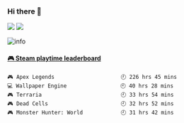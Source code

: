 ### Hi there 👋

 <!-- waka-box start -->
 <!-- waka-box end -->
 
![](http://antzuhl.cn:4000/get/@kimidaisuki22)
![](https://visitor-badge.glitch.me/badge?page_id=kimidaisuki22)

![info](https://github-readme-stats.vercel.app/api?username=kimidaisuki22&show_icons=true&count_private=true&hide=prs&theme=default_repocard)



  <!-- steam-box start -->
#### <a href="https://gist.github.com/77fa3085d67eaf784a5d7bc166e19a12" target="_blank">🎮 Steam playtime leaderboard</a>
```text
🎮 Apex Legends                     🕘 226 hrs 45 mins
💻 Wallpaper Engine                 🕘 40 hrs 28 mins
🎮 Terraria                         🕘 33 hrs 54 mins
🎮 Dead Cells                       🕘 32 hrs 52 mins
🎮 Monster Hunter: World            🕘 31 hrs 42 mins
```
<!-- Powered by https://github.com/YouEclipse/steam-box . -->
<!-- steam-box end -->

<!--
**kimidaisuki22/kimidaisuki22** is a ✨ _special_ ✨ repository because its `README.md` (this file) appears on your GitHub profile.
Here are some ideas to get you started:
- 🔭 I’m currently working on ...
- 🌱 I’m currently learning ...
- 👯 I’m looking to collaborate on ...
- 🤔 I’m looking for help with ...
- 💬 Ask me about ...
- 📫 How to reach me: ...
- 😄 Pronouns: ...
- ⚡ Fun fact: ...
-->
